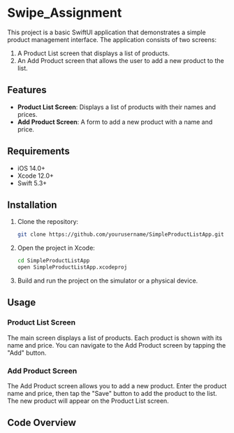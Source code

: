 # Swipe_Assignment

This project is a basic SwiftUI application that demonstrates a simple product management interface. The application consists of two screens:
1. A Product List screen that displays a list of products.
2. An Add Product screen that allows the user to add a new product to the list.

## Features

- **Product List Screen**: Displays a list of products with their names and prices.
- **Add Product Screen**: A form to add a new product with a name and price.

## Requirements

- iOS 14.0+
- Xcode 12.0+
- Swift 5.3+

## Installation

1. Clone the repository:
    ```sh
    git clone https://github.com/yourusername/SimpleProductListApp.git
    ```

2. Open the project in Xcode:
    ```sh
    cd SimpleProductListApp
    open SimpleProductListApp.xcodeproj
    ```

3. Build and run the project on the simulator or a physical device.

## Usage

### Product List Screen

The main screen displays a list of products. Each product is shown with its name and price. You can navigate to the Add Product screen by tapping the "Add" button.

### Add Product Screen

The Add Product screen allows you to add a new product. Enter the product name and price, then tap the "Save" button to add the product to the list. The new product will appear on the Product List screen.

## Code Overview
